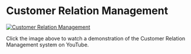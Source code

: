 # Customer Relation Management

[![Customer Relation Management](https://img.youtube.com/vi/5iHA5CfBgeg/0.jpg)](https://www.youtube.com/watch?v=5iHA5CfBgeg)

Click the image above to watch a demonstration of the Customer Relation Management system on YouTube.

